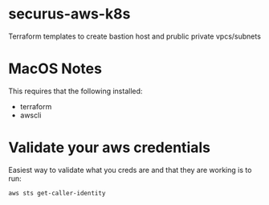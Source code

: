 # securus-aws-k8s
Terraform templates to create bastion host and prublic private vpcs/subnets

# MacOS Notes

This requires that the following installed:

* terraform
* awscli

# Validate your aws credentials

Easiest way to validate what you creds are and that they are working is to run:
```
aws sts get-caller-identity
```
